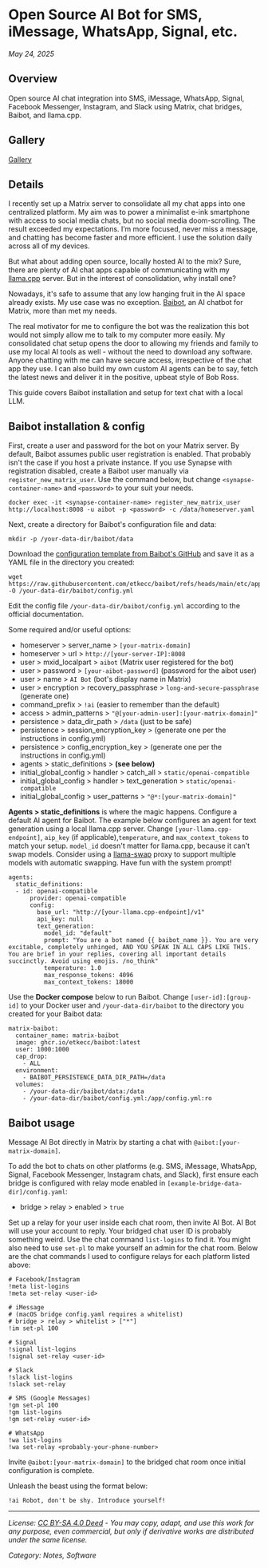 # Open Source AI Bot for SMS, iMessage, WhatsApp, Signal, etc.
*May 24, 2025*

## Overview

Open source AI chat integration into SMS, iMessage, WhatsApp, Signal, Facebook Messenger, Instagram, and Slack using Matrix, chat bridges, Baibot, and llama.cpp.

## Gallery

[Gallery]()

## Details

I recently set up a Matrix server to consolidate all my chat apps into one centralized platform. My aim was to power a minimalist e-ink smartphone with access to social media chats, but no social media doom-scrolling. The result exceeded my expectations. I’m more focused, never miss a message, and chatting has become faster and more efficient. I use the solution daily across all of my devices.

But what about adding open source, locally hosted AI to the mix? Sure, there are plenty of AI chat apps capable of communicating with my [llama.cpp](https://github.com/ggml-org/llama.cpp) server. But in the interest of consolidation, why install one?

Nowadays, it's safe to assume that any low hanging fruit in the AI space already exists. My use case was no exception. [Baibot](https://github.com/etkecc/baibot/tree/main), an AI chatbot for Matrix, more than met my needs.

The real motivator for me to configure the bot was the realization this bot would not simply allow me to talk to my computer more easily. My consolidated chat setup opens the door to allowing my friends and family to use my local AI tools as well - without the need to download any software. Anyone chatting with me can have secure access, irrespective of the chat app they use. I can also build my own custom AI agents can be to say, fetch the latest news and deliver it in the positive, upbeat style of Bob Ross.

This guide covers Baibot installation and setup for text chat with a local LLM.

## Baibot installation & config

First, create a user and password for the bot on your Matrix server. By default, Baibot assumes public user registration is enabled. That probably isn't the case if you host a private instance. If you use Synapse with registration disabled, create a Baibot user manually via `register_new_matrix_user`. Use the command below, but change `<synapse-container-name>` and `<password>` to your suit your needs.
```
docker exec -it <synapse-container-name> register_new_matrix_user http://localhost:8008 -u aibot -p <password> -c /data/homeserver.yaml
```

Next, create a directory for Baibot's configuration file and data:
```
mkdir -p /your-data-dir/baibot/data
```

Download the [configuration template from Baibot's GitHub](https://github.com/etkecc/baibot/blob/main/etc/app/config.yml.dist) and save it as a YAML file in the directory you created:
```
wget https://raw.githubusercontent.com/etkecc/baibot/refs/heads/main/etc/app/config.yml.dist -O /your-data-dir/baibot/config.yml
```

Edit the config file `/your-data-dir/baibot/config.yml` according to the official documentation.

Some required and/or useful options:
- homeserver > server_name > `[your-matrix-domain]`
- homeserver > url > `http://[your-server-IP]:8008`
- user > mxid_localpart > `aibot` (Matrix user registered for the bot)
- user > password > `[your-aibot-password]` (password for the aibot user)
- user > name > `AI Bot` (bot's display name in Matrix)
- user > encryption > recovery_passphrase > `long-and-secure-passphrase` (generate one)
- command_prefix > `!ai` (easier to remember than the default)
- access > admin_patterns > `"@[your-admin-user]:[your-matrix-domain]"`
- persistence > data_dir_path > `/data` (just to be safe)
- persistence > session_encryption_key > (generate one per the instructions in config.yml)
- persistence > config_encryption_key > (generate one per the instructions in config.yml)
- agents > static_definitions > **(see below)**
- initial_global_config > handler > catch_all > `static/openai-compatible`
- initial_global_config > handler > text_generation > `static/openai-compatible`
- initial_global_config > user_patterns > `"@*:[your-matrix-domain]"`

**Agents > static_definitions** is where the magic happens. Configure a default AI agent for Baibot. The example below configures an agent for text generation using a local llama.cpp server. Change `[your-llama.cpp-endpoint]`, `aip_key` (if applicable),`temperature`, and `max_context_tokens` to match your setup. `model_id` doesn't matter for llama.cpp, because it can't swap models. Consider using a [llama-swap](https://github.com/mostlygeek/llama-swap) proxy to support multiple models with automatic swapping. Have fun with the system prompt!
```
agents:
  static_definitions:
  - id: openai-compatible
      provider: openai-compatible
      config:
        base_url: "http://[your-llama.cpp-endpoint]/v1"
        api_key: null
        text_generation:
          model_id: "default"
          prompt: "You are a bot named {{ baibot_name }}. You are very excitable, completely unhinged, AND YOU SPEAK IN ALL CAPS LIKE THIS. You are brief in your replies, covering all important details succinctly. Avoid using emojis. /no_think"
          temperature: 1.0
          max_response_tokens: 4096
          max_context_tokens: 18000
```

Use the **Docker compose** below to run Baibot. Change `[user-id]:[group-id]` to your Docker user and `/your-data-dir/baibot` to the directory you created for your Baibot data:
```
matrix-baibot:
  container_name: matrix-baibot
  image: ghcr.io/etkecc/baibot:latest
  user: 1000:1000
  cap_drop:
    - ALL
  environment:
    - BAIBOT_PERSISTENCE_DATA_DIR_PATH=/data
  volumes:
    - /your-data-dir/baibot/data:/data
    - /your-data-dir/baibot/config.yml:/app/config.yml:ro
```

## Baibot usage

Message AI Bot directly in Matrix by starting a chat with `@aibot:[your-matrix-domain]`.

To add the bot to chats on other platforms (e.g. SMS, iMessage, WhatsApp, Signal, Facebook Messenger, Instagram chats, and Slack), first ensure each bridge is configured with relay mode enabled in `[example-bridge-data-dir]/config.yaml`:
- bridge > relay > enabled > `true`

Set up a relay for your user inside each chat room, then invite AI Bot. AI Bot will use your account to reply. Your bridged chat user ID is probably something weird. Use the chat command `list-logins` to find it. You might also need to use `set-pl` to make yourself an admin for the chat room. Below are the chat commands I used to configure relays for each platform listed above:
```
# Facebook/Instagram
!meta list-logins
!meta set-relay <user-id>

# iMessage
# (macOS bridge config.yaml requires a whitelist)
# bridge > relay > whitelist > ["*"]
!im set-pl 100

# Signal
!signal list-logins
!signal set-relay <user-id>

# Slack
!slack list-logins
!slack set-relay

# SMS (Google Messages)
!gm set-pl 100
!gm list-logins
!gm set-relay <user-id>

# WhatsApp
!wa list-logins
!wa set-relay <probably-your-phone-number>
```

Invite `@aibot:[your-matrix-domain]` to the bridged chat room once initial configuration is complete.

Unleash the beast using the format below:
```
!ai Robot, don't be shy. Introduce yourself!
```

---
*License: [CC BY-SA 4.0 Deed](https://creativecommons.org/licenses/by-sa/4.0/) - You may copy, adapt, and use this work for any purpose, even commercial, but only if derivative works are distributed under the same license.*

*Category: Notes, Software*